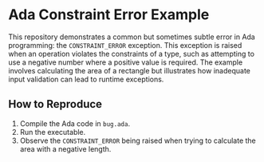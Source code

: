 # Ada Constraint Error Example

This repository demonstrates a common but sometimes subtle error in Ada programming: the `CONSTRAINT_ERROR` exception.  This exception is raised when an operation violates the constraints of a type, such as attempting to use a negative number where a positive value is required.  The example involves calculating the area of a rectangle but illustrates how inadequate input validation can lead to runtime exceptions.

## How to Reproduce

1. Compile the Ada code in `bug.ada`.
2. Run the executable. 
3. Observe the `CONSTRAINT_ERROR` being raised when trying to calculate the area with a negative length.